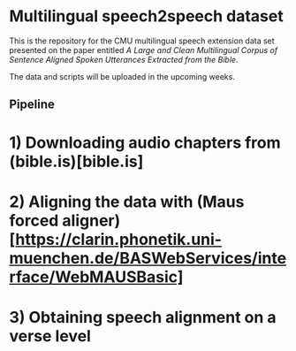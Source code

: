 # Multilingual speech2speech dataset

This is the repository for the CMU multilingual speech extension data set presented on the paper entitled *A Large and Clean Multilingual Corpus of Sentence Aligned Spoken Utterances Extracted from the Bible*.

The data and scripts will be uploaded in the upcoming weeks.



## Pipeline

# 1) Downloading audio chapters from (bible.is)[bible.is]

# 2) Aligning the data with (Maus forced aligner)[https://clarin.phonetik.uni-muenchen.de/BASWebServices/interface/WebMAUSBasic]

# 3) Obtaining speech alignment on a verse level
